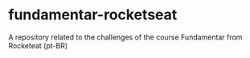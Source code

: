 # fundamentar-rocketseat
A repository related to the challenges of the course Fundamentar from Rocketeat (pt-BR)
